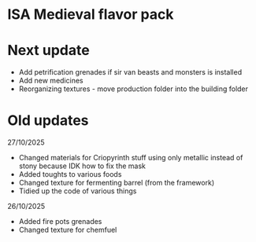 # ISA Medieval flavor pack



# Next update

- Add petrification grenades if sir van beasts and monsters is installed
- Add new medicines
- Reorganizing textures - move production folder into the building folder

# Old updates

27/10/2025
- Changed materials for Criopyrinth stuff using only metallic instead of stony because IDK how to fix the mask
- Added toughts to various foods
- Changed texture for fermenting barrel (from the framework)
- Tidied up the code of various things

26/10/2025
- Added fire pots grenades
- Changed texture for chemfuel


